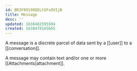 ```yaml
---
id: BR3F8919OQELtGFsOVIjB
title: Message
desc: ''
updated: 1638482595504
created: 1638478165665
---
```

A message is a discrete parcel of data sent by a [[user]] to a [[conversation]].

A message may contain text and/or one or more [[Attachments|attachment]].
